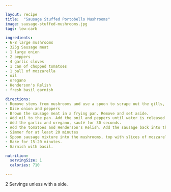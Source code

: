 ```yaml
---

layout: recipe
title:  "Sausage Stuffed Portobello Mushrooms"
image: sausage-stuffed-mushrooms.jpg
tags: low-carb

ingredients:
- 6-8 large mushrooms
- 325g Sausage meat
- 1 large onion
- 2 peppers
- 4 garlic cloves
- 1 can of chopped tomatoes
- 1 ball of mozzarella
- oil
- oregano
- Henderson's Relish
- fresh basil garnish

directions:
- Remove stems from mushrooms and use a spoon to scrape out the gills, set aside. Arrange mushroom caps on a baking dish and set aside.
- Dice onion and peppers
- Brown the sausage meat in a frying pan. Remove and set aside.
- Add oil to the pan. Add the onil and peppers until water is released and evaoporated.
- Add the garlic and oregano, sauté for 30 seconds.
- Add the tomatoes and Henderson's Relish. Add the sausage back into the pan, stir. 
- Simmer for at least 20 minutes
- Spoon sausage mixture into the mushrooms, top with slices of mozzarella.
- Bake for 15-20 minutes.
- Garnish with basil.

nutrition:
  servingSize: 1
  calories: 710

---
```



2 Servings unless with a side.